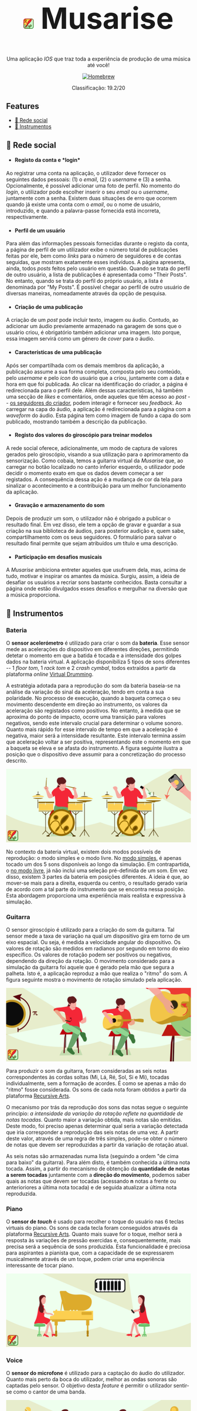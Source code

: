 <h1 style="font-size:80px" align="center"><img height=28cm src="docImages/logo.png"> Musarise</h1>

<p align="center">Uma aplicação <i>IOS</i> que traz toda a experiência de produção de uma música até você!</p> 

<p align="center">
<a href="https://formulae.brew.sh/formula/semgrep">
<img src="https://img.shields.io/badge/Swift-5.5-orange" alt="Homebrew" />
</a>
</p>

<p align="center">Classificação: 19.2/20</p>

<h2> Features </h2>

* [📱 Rede social](#redeSocial)
* [🎵 Instrumentos](#instrumentos)

<a name="redeSocial"><h2>📱 Rede social</h2></a>

- <h4>Registo da conta e *login*</h4>

Ao registrar uma conta na aplicação, o utilizador deve fornecer os seguintes dados pessoais: (1) o *email*, (2) o *username* e (3) a senha. Opcionalmente, é possível adicionar uma foto de perfil. No momento do *login*, o utilizador pode escolher inserir o seu *email* ou o *username*, juntamente com a senha. Existem duas situações de erro que ocorrem quando já existe uma conta com o *email*, ou o nome de usuário, introduzido, e quando a palavra-passe fornecida está incorreta, respectivamente.

- <h4>Perfil de um usuário</h4>

Para além das informações pessoais fornecidas durante o registo da conta, a página de perfil de um utilizador exibe o número total de publicações feitas por ele, bem como *links* para o número de seguidores e de contas seguidas, que mostram exatamente esses indivíduos. A página apresenta, ainda, todos *posts* feitos pelo usuário em questão. Quando se trata do perfil de outro usuário, a lista de publicações é apresentada como "Their Posts". No entanto, quando se trata do perfil do próprio usuário, a lista é denominada por "My Posts". É possível chegar ao perfil de outro usuário de diversas maneiras, nomeadamente através da opção de pesquisa.

- <h4>Criação de uma publicação</h4>

A criação de um *post* pode incluir texto, imagem ou áudio. Contudo, ao adicionar um áudio previamente armazenado na garagem de sons que o usuário criou, é obrigatório também adicionar uma imagem. Isto porque, essa imagem servirá como um género de *cover* para o áudio.

- <h4>Características de uma publicação</h4>

Após ser compartilhada com os demais membros da aplicação, a publicação assume a sua forma completa, composta pelo seu conteúdo, pelo *username* e pelo *icon* do usuário que a criou, juntamente com a data e hora em que foi publicada. Ao clicar na identificação do criador, a página é redirecionada para o perfil dele. Além dessas características, há também uma secção de *likes* e comentários, onde aqueles que têm acesso ao *post* -- <ins>os seguidores do criador</ins>, podem interagir e fornecer seu *feedback*. Ao carregar na capa do áudio, a aplicação é redirecionada para a página com a *waveform* do áudio. Esta página tem como imagem de fundo a capa do som publicado, mostrando também a descrição da publicação. 

- <h4>Registo dos valores do giroscópio para treinar modelos</h4>

A rede social oferece, adicionalmente, um modo de captura de valores gerados pelo giroscópio, visando a sua utilização para o aprimoramento da sensorização. Como cobaia, temos a guitarra virtual da *Musarise* que, ao carregar no botão localizado no canto inferior esquerdo, o utilizador pode decidir o momento exato em que os dados devem começar a ser registados. A consequência dessa ação é a mudança de cor da tela para sinalizar o acontecimento e a contribuição para um melhor funcionamento da aplicação.

- <h4>Gravação e armazenamento do som</h4>

Depois de produzir um som, o utilizador não é obrigado a publicar o resultado final. Em vez disso, ele tem a opção de gravar e guardar a sua criação na sua biblioteca de áudios, para posterior audição e, quem sabe, compartilhamento com os seus seguidores. O formulário para salvar o resultado final permite que sejam atribuídos um título e uma descrição.

- <h4>Participação em desafios musicais</h4>

 A *Musarise* ambiciona entreter aqueles que usufruem dela, mas, acima de tudo, motivar e inspirar os amantes da música. Surgiu, assim, a ideia de desafiar os usuários a recriar sons bastante conhecidos. Basta consultar a página onde estão divulgados esses desafios e mergulhar na diversão que a música proporciona.

<a name="instrumentos"><h2>🎵 Instrumentos</h2></a>

### Bateria

O **sensor acelerómetro** é utilizado para criar o som da **bateria**. Esse sensor mede as acelerações do dispositivo em diferentes direções, permitindo detetar o momento em que a batida é tocada e a intensidade dos golpes dados na bateria virtual. A aplicação disponibiliza 5 tipos de sons diferentes -- 1 *floor tom*, 1 *rack tom* e 2 *crash cymbal*, todos extraídos a partir da plataforma *online* [Virtual Drumming](https://www.virtualdrumming.com/drums/online-virtual-games/online-virtual-games-drums.html).

A estratégia adotada para a reprodução do som da bateria baseia-se na análise da variação do sinal da aceleração, tendo em conta a sua polaridade. No processo de execução, quando a baqueta começa o seu movimento descendente em direção ao instrumento, os valores da aceleração são registados como positivos. No entanto, à medida que se aproxima do ponto de impacto, ocorre uma transição para valores negativos, sendo este intervalo crucial para determinar o volume sonoro. Quanto mais rápido for esse intervalo de tempo em que a aceleração é negativa, maior será a intensidade resultante. Este intervalo termina assim que aceleração voltar a ser positiva, representando este o momento em que a baqueta se eleva e se afasta do instrumento. A figura seguinte ilustra a posição que o dispositivo deve assumir para a concretização do processo descrito.

![Texto alternativo da imagem](docImages/battery.png)

No contexto da bateria virtual, existem dois modos possíveis de reprodução: o modo simples e o modo livre. No <ins>modo simples</ins>, é apenas tocado um dos 5 sons disponíveis ao longo da simulação. Em contrapartida, o <ins>no modo livre</ins>, já não inclui uma seleção pré-definida de um som. Em vez disso, existem 3 partes da bateria em posições diferentes. A ideia é que, ao mover-se mais para a direita, esquerda ou centro, o resultado gerado varia de acordo com a tal parte do instrumento que se encontra nessa posição. Esta abordagem proporciona uma experiência mais realista e expressiva à simulação.

### Guitarra

O sensor giroscópio é utilizado para a criação do som da guitarra. Tal sensor mede a taxa de variação na qual um dispositivo gira em torno de um eixo espacial. Ou seja, é medida a velocidade angular do dispositivo. Os valores de rotação são medidos em radianos por segundo em torno do eixo específico. Os valores de rotação podem ser positivos ou negativos, dependendo da direção da rotação.  O movimento considerado para a simulação da guitarra foi aquele que é gerado pela mão que segura a palheta. Isto é, a aplicação reproduz a mão que realiza o "ritmo" do som.  A figura seguinte mostra o movimento de rotação simulado pela aplicação.

![Texto alternativo da imagem](docImages/guitar.png)


Para produzir o som da guitarra, foram consideradas as seis notas correspondentes às cordas soltas (Mi, Lá, Ré, Sol, Si e Mi), tocadas individualmente, sem a formação de acordes. É como se apenas a mão do "ritmo" fosse considerada. Os sons de cada nota foram obtidos a partir da plataforma [Recursive Arts](https://recursivearts.com/online-guitar/).

O mecanismo por trás da reprodução dos sons das notas segue o seguinte princípio: *a intensidade da variação da rotação reflete na quantidade de notas tocadas*. Quanto maior a variação obtida, mais notas são emitidas. Deste modo, foi preciso apenas determinar qual seria a variação detectada que iria corresponder a reprodução das seis notas de uma vez. A partir deste valor, através de uma regra de três simples, pode-se  obter o número de notas que devem ser reproduzidas a partir da variação de rotação atual. 

As seis notas são armazenadas numa lista (seguindo a ordem "de cima para baixo" da guitarra). Para além disto, é também conhecida a última nota tocada. Assim, a partir do mecanismo de obtenção da **quantidade de notas a serem tocadas** juntamente com a **direção do movimento**, podemos saber quais as notas que devem ser tocadas (acessando **n** notas a frente ou anterioriores a última nota tocada) e de seguida atualizar a última nota reproduzida. 

### Piano

O **sensor de *touch*** é usado para recolher o toque do usuário nas 6 teclas virtuais do piano. Os sons de cada tecla foram conseguidos através da plataforma [Recursive Arts](https://recursivearts.com/virtual-piano/). Quanto mais suave for o toque, melhor será a resposta às variações de pressão exercidas e, consequentemente, mais precisa será a sequência de sons produzida. Esta funcionalidade é preciosa para aspirantes a pianista que, com a capacidade de se expressarem musicalmente através de um toque, podem criar uma experiência interessante de tocar piano.

![Texto alternativo da imagem](docImages/piano.png)

### Voice

O **sensor do microfone** é utilizado para a captação do áudio do utilizador. Quanto mais perto da boca do utilizador, melhor as ondas sonoras são captadas pelo sensor. O objetivo desta *feature* é permitir o utilizador sentir-se como o cantor de uma banda.

![Texto alternativo da imagem](docImages/voice.png)

<h2> 👥 Equipa </h2>


- <a href="https://github.com/sailoring-rgb">Ana Henriques</a>
- <a href="https://github.com/parola05">Henrique Costa</a>
